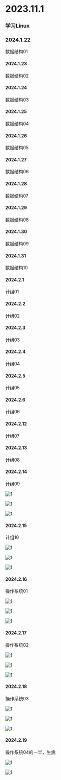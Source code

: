 # 2023.11.1

### 学习Linux

### 2024.1.22

数据结构01

#### 2024.1.23

数据结构02

#### 2024.1.24

数据结构03

#### 2024.1.25

数据结构04

#### 2024.1.26

数据结构05

#### 2024.1.27

数据结构06

#### 2024.1.28

数据结构07

#### 2024.1.29

数据结构08

#### 2024.1.30

数据结构09

#### 2024.1.31

数据结构10

#### 2024.2.1

计组01

#### 2024.2.2

计组02

#### 2024.2.3

计组03

#### 2024.2.4

计组04

#### 2024.2.5

计组05

#### 2024.2.6

计组06

#### 2024.2.12

计组07

#### 2024.2.13

计组08

#### 2024.2.14

计组09

![1](./065.jpg)

![1](./066.jpg)

![1](./067.jpg)

#### 2024.2.15

计组10

![1](./068.jpg)

![1](./069.jpg)

![1](./070.jpg)

#### 2024.2.16

操作系统01

![1](./071.jpg)

![1](./072.jpg)

![1](./073.jpg)

#### 2024.2.17

操作系统02

![1](./074.jpg)

![1](./075.jpg)

![1](./076.jpg)

#### 2024.2.18

操作系统03

![1](./077.jpg)

![1](./078.jpg)

![1](./079.jpg)

#### 2024.2.19

操作系统04的一半，生病

![1](./080.jpg)

![1](./081.jpg)
